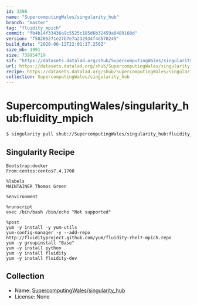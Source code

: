 ```yaml
---
id: 3398
name: "SupercomputingWales/singularity_hub"
branch: "master"
tag: "fluidity_mpich"
commit: "fb4b14f33436a9c5525c185d6b32459a0489160d"
version: "f58205271e27b7e7a232934f4d578249"
build_date: "2020-06-12T22:01:17.250Z"
size_mb: 1991
size: 739954719
sif: "https://datasets.datalad.org/shub/SupercomputingWales/singularity_hub/fluidity_mpich/2020-06-12-fb4b14f3-f5820527/f58205271e27b7e7a232934f4d578249.simg"
url: https://datasets.datalad.org/shub/SupercomputingWales/singularity_hub/fluidity_mpich/2020-06-12-fb4b14f3-f5820527/
recipe: https://datasets.datalad.org/shub/SupercomputingWales/singularity_hub/fluidity_mpich/2020-06-12-fb4b14f3-f5820527/Singularity
collection: SupercomputingWales/singularity_hub
---
```


# SupercomputingWales/singularity_hub:fluidity_mpich

```bash
$ singularity pull shub://SupercomputingWales/singularity_hub:fluidity_mpich
```

## Singularity Recipe

```singularity
Bootstrap:docker  
From:centos:centos7.4.1708

%labels
MAINTAINER Thomas Green

%environment

%runscript
exec /bin/bash /bin/echo "Not supported"

%post  
yum -y install -y yum-utils
yum-config-manager -y --add-repo http://fluidityproject.github.com/yum/fluidity-rhel7-mpich.repo
yum -y groupinstall "Base"
yum -y install python
yum -y install fluidity
yum -y install fluidity-dev
```

## Collection

 - Name: [SupercomputingWales/singularity_hub](https://github.com/SupercomputingWales/singularity_hub)
 - License: None

